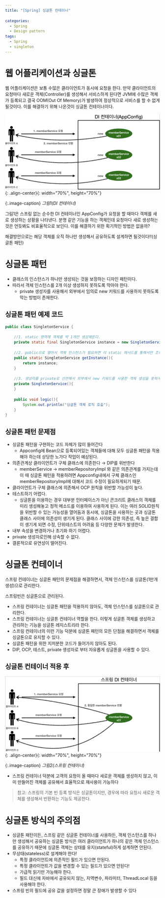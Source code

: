 ```yaml
---
title: "[Spring] 싱글톤 컨테이너"

categories:
  - Spring
  - Design pattern
tags:
  - Spring
  - singleton
---
```


# 웹 어플리케이션과 싱글톤

웹 어플리케이션은 보통 수많은 클라이언트가 동시에 요청을 한다. 만약 클라이언트의 요청마다 새로운 객체(Controller)를 생성해서 서비스하게 된다면 JVM에 수많은 객체가 등록되고 결국 OOM(Out Of Memory)가 발생하여 정상적으로 서비스를 할 수 없게 될것이다. 이를 해결하기 위해 나온것이 싱글톤 컨테이너이다.

![DI 컨테이너](/assets/images/posts/2021-07-27/DI_container.png){: .align-center}{: width="70%", height="70%"}

{:.image-caption}
*그림1(DI 컨테이너)*

그림1은 스프링 없는 순수한 DI 컨테이너인 AppConfig가 요청을 할 때마다 객체를 새로 생성하는 상황을 나타낸다. 분명 같은 기능을 하는 객체인데 요청마다 새로 생성하는것은 언듯봐도 비효율적으로 보인다. 이를 해결하기 위한 획기적인 방법은 없을까?

해결방안으로는 해당 객체를 오직 하나만 생성해서 공유하도록 설계하면 될것이다!!(싱글톤 패턴)



# 싱글톤 패턴

- 클래스의 인스턴스가 하나만 생성되는 것을 보장하는 디자인 패턴이다.
- 따라서 객체 인스턴스를 2개 이상 생성하지 못하도록 막아야 한다.
    - private 생성자를 사용해서 외부에서 임의로 new 키워드를 사용하지 못하도록 막는 방법이 존재한다.

## 싱글톤 패턴 예제 코드

```java
public class SingletonService {

    //1. static 영역에 객체를 딱 1개만 생성해둔다.
    private static final SingletonService instance = new SingletonService();

    //2. public으로 열어서 객체 인스턴스가 필요하면 이 static 메서드를 통해서만 조회하도록 허용한다.
    public static SingletonService getInstance(){
        return instance;
    }

    //3. 생성자를 private로 선언해서 외부에서 new 키워드를 사용한 객체 생성을 못하게 막는다.(은근 많이쓰는 방법)
    private SingletonService(){
    }

    public void logic(){
        System.out.println("싱글톤 객체 로직 호출");
    }
}
```

## 싱글톤 패턴 문제점

- 싱글톤 패턴을 구현하는 코드 자체가 많이 들어간다
    - Appconfig에 Bean으로 등록되어있는 객체들에 대해 모두 싱글톤 패턴을 적용해야 하는데 상당한 노가다 작업이 예상된다.
- 의존관계상 클라이언트가 구체 클래스에 의존한다 → DIP를 위반한다
    - memberService → memberRepositoryImpl 와 같은 의존관계를 가지는데 이 때 싱글톤 패턴을 적용하려면 Appconfig내에서 구체 클래스인 memberRepositoryImpl에 대해서 코드 수정이 필요하게되기 때문.
- 클라이언트가 구체 클래스에 의존해서 OCP 원칙을 위반할 가능성이 높다.
- 테스트하기 어렵다.
    - 싱글톤을 이용하는 경우 대부분 인터페이스가 아닌 콘크리트 클래스의 객체를 미리 생성해놓고 정적 메소드를 이용하여 사용하게 된다. 이는 여러 SOLID원칙을 위반할 수 있는 가능성을 열어둠과 동시에, 싱글톤을 사용하는 곳과 싱글톤 클래스 사이에 의존성이 생기게 된다. 클래스 사이에 강한 의존성, 즉 높은 결합이 생기게 되면 수정, 단위테스트의 어려움 등 다양한 문제가 발생한다.
- 내부 속성을 변경하거나 초기화 하기 어렵다.
- private 생성자로인해 상속할 수 없다.
- 결론적으로 유연성이 떨어진다.

# 싱글톤 컨테이너

스프링 컨테이너는 싱글톤 패턴의 문제점을 해결하면서, 객체 인스턴스를 싱글톤(1만개 생성)으로 관리한다.

스프링빈은 싱글톤으로 관리된다.

- 스프링 컨테이너는 싱글톤 패턴을 적용하지 않아도, 객체 인스턴스를 싱글톤으로 관리한다.
- 스프링 컨테이너는 싱글톤 컨테이너 역할을 한다. 이렇게 싱글톤 객체를 생성하고 관리하는 기능을 싱글톤 레지스트리라 한다.
- 스프링 컨테이너의 이런 기능 덕분에 싱글톤 패턴의 모든 단점을 해결하면서 객체를 싱글톤으로 유지할 수 있다.
- 싱글톤 패턴을 위한 지저분한 코드가 들어가지 않아도 된다.
- DIP, OCP, 테스트, private 생성자로 부터 자유롭게 싱글톤을 사용할 수 있다.

## 싱글톤 컨테이너 적용 후

![singleton.png](/assets/images/posts/2021-07-27/singleton.png){: .align-center}{: width="70%", height="70%"}

{:.image-caption}
*그림2(스프링 컨테이너)*

- 스프링 컨테이너 덕분에 고객의 요청이 올 때마다 새로운 객체를 생성하지 않고, 이미 만들어진 객체를 공유해서 효율적으로 재사용이 가능하다

> 참고: 스프링의 기본 빈 등록 방식은 싱글톤이지만, 경우에 따라 요청시 새로운 객체를 생성해서 반환하는 기능도 제공한다.

# 싱글톤 방식의 주의점

- 싱글톤 패턴이든, 스프링 같은 싱글톤 컨테이너를 사용하든, 객체 인스턴스를 하나만 생성해서 공유하는 싱글톤 방식은 여러 클라이언트가 하나의 같은 객체 인스턴스를 공유하기 때문에 싱글톤 객체는 상태를 유지(stateful)하게 설계하면 안된다.
- 무상태(stateless)로 설계해야 한다!
    - 특정 클라이언트에 의존적인 필드가 있으면 안된다.
    - 특정 클라이언트가 값을 변경할 수 있는 필드가 있으면 안된다!
    - 가급적 읽기만 가능해야 한다.
    - 필드 대신에 자바에서 공유되지 않는, 지역변수, 파라미터, ThreadLocal 등을 사용해야 한다.
- 스프링 빈의 필드에 공유 값을 설정하면 정말 큰 장애가 발생할 수 있다
